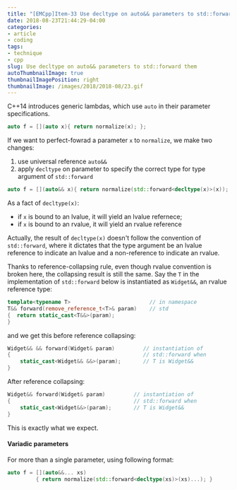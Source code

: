 ```yaml
---
title: "[EMCpp]Item-33 Use decltype on auto&& parameters to std::forward them"
date: 2018-08-23T21:44:29-04:00
categories:
- article
- coding
tags:
- technique
- cpp
slug: Use decltype on auto&& parameters to std::forward them
autoThumbnailImage: true
thumbnailImagePosition: right
thumbnailImage: /images/2018/2018-08/23.gif
---
```


C++14 introduces generic lambdas, which use `auto` in their parameter specifications.
<!--more-->

```cpp
auto f = [](auto x){ return normalize(x); };
```

If we want to perfect-fowrad a parameter `x` to `normalize`, we make two changes:

1. use universal reference `auto&&`
2. apply `decltype` on parameter to specify the correct type for type argument of `std::forward`

```cpp
auto f = [](auto&& x){ return normalize(std::forward<decltype(x)>(x)); };
```

As a fact of `decltype(x)`:
* if `x` is bound to an lvalue, it will yield an lvalue refernece; 
* if `x` is bound to an rvalue, it will yield an rvalue reference 

Actually, the result of `decltype(x)` doesn't follow the convention of `std::forward`, where it dictates that the type argument be an lvalue reference to indicate an lvalue and a non-reference to indicate an rvalue.

Thanks to reference-collapsing rule, even though rvalue convention is broken here, the collapsing result is still the same. Say the `T` in the implementation of `std::forward` below is instantiated as `Widget&&`, an rvalue reference type:

```cpp
template<typename T>                         // in namespace
T&& forward(remove_reference_t<T>& param)    // std
{  return static_cast<T&&>(param);
}
```

and we get this before reference collapsing:

```cpp
Widget&& && forward(Widget& param)         // instantiation of
{                                          // std::forward when 
    static_cast<Widget&& &&>(param);       // T is Widget&& 
}
```

After reference collapsing:

```cpp
Widget&& forward(Widget& param)         // instantiation of
{                                       // std::forward when 
    static_cast<Widget&&>(param);       // T is Widget&& 
}
```

This is exactly what we expect.

#### Variadic parameters

For more than a single parameter, using following format:

```cpp
auto f = [](auto&&... xs)
         { return normalize(std::forward<decltype(xs)>(xs)...); }
```